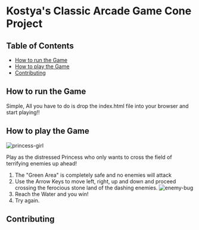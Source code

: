 # Kostya's Classic Arcade Game Cone Project

## Table of Contents

* [How to run the Game](#HTRTG)
* [How to play the Game](#HTPTG)
* [Contributing](#Contributin)

## How to run the Game

Simple,
All you have to do is drop the index.html file into your browser and start playing!!

## How to play the Game

![princess-girl](images/char-princess-girl.png)

Play as the distressed Princess who only wants to cross the field of terrifying enemies up ahead!
1. The "Green Area" is completely safe and no enemies will attack
2. Use the Arrow Keys to move left, right, up and down and proceed crossing the ferocious stone land of the dashing enemies. ![enemy-bug](images/enemy-bug.png)
3. Reach the Water and you win!
4. Try again.

## Contributing
